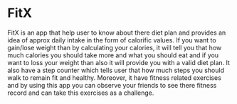 # FitX
FitX is an app that help user to know about there diet plan and provides an idea of approx daily intake in the form of calorific values. If you want to gain/lose weight than by calculating your calories, it will tell you that how much calories you should take more and what you should eat and if you want to loss your weight than also it will provide you with a valid diet plan. It also have a step counter which tells user that how much steps you should walk to remain fit and healthy. Moreover, it have fitness related exercises and by using this app you can observe your friends to see there fitness record and can take this exercises as a challenge.
